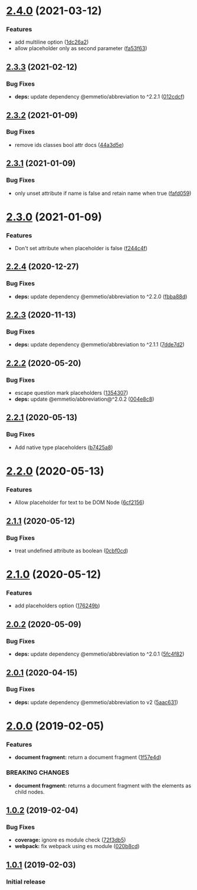 # [2.4.0](https://github.com/UziTech/emel/compare/v2.3.3...v2.4.0) (2021-03-12)


### Features

* add multiline option ([1dc26a2](https://github.com/UziTech/emel/commit/1dc26a2b88768a85d98946b69bd30d1cc874da25))
* allow placeholder only as second parameter ([fa53f63](https://github.com/UziTech/emel/commit/fa53f6389d8a31b186bc4e4ace57919b6657290f))

## [2.3.3](https://github.com/UziTech/emel/compare/v2.3.2...v2.3.3) (2021-02-12)


### Bug Fixes

* **deps:** update dependency @emmetio/abbreviation to ^2.2.1 ([012cdcf](https://github.com/UziTech/emel/commit/012cdcf2a03659ba299d61c636cc40554723b38f))

## [2.3.2](https://github.com/UziTech/emel/compare/v2.3.1...v2.3.2) (2021-01-09)


### Bug Fixes

* remove ids classes bool attr docs ([44a3d5e](https://github.com/UziTech/emel/commit/44a3d5e701b43987b6a7e5638aa540737f9c1a8a))

## [2.3.1](https://github.com/UziTech/emel/compare/v2.3.0...v2.3.1) (2021-01-09)


### Bug Fixes

* only unset attribute if name is false and retain name when true ([fafd059](https://github.com/UziTech/emel/commit/fafd0597294e9d522eb3993fb77e7c665ec5d3f9))

# [2.3.0](https://github.com/UziTech/emel/compare/v2.2.4...v2.3.0) (2021-01-09)


### Features

* Don't set attribute when placeholder is false ([f244c4f](https://github.com/UziTech/emel/commit/f244c4f27a876f4780cc49869d983b27cfdbe7db))

## [2.2.4](https://github.com/UziTech/emel/compare/v2.2.3...v2.2.4) (2020-12-27)


### Bug Fixes

* **deps:** update dependency @emmetio/abbreviation to ^2.2.0 ([fbba88d](https://github.com/UziTech/emel/commit/fbba88d36df3a0bcbd1dd737d4a8e272f9e0515b))

## [2.2.3](https://github.com/UziTech/emel/compare/v2.2.2...v2.2.3) (2020-11-13)


### Bug Fixes

* **deps:** update dependency @emmetio/abbreviation to ^2.1.1 ([7dde7d2](https://github.com/UziTech/emel/commit/7dde7d229a48a0559061bbe818ff9c1cc93fcc4a))

## [2.2.2](https://github.com/UziTech/emel/compare/v2.2.1...v2.2.2) (2020-05-20)


### Bug Fixes

* escape question mark placeholders ([1354307](https://github.com/UziTech/emel/commit/13543072726f2ed4de39177983ffef50680f8de4))
* **deps:** update @emmetio/abbreviation@^2.0.2 ([004e8c8](https://github.com/UziTech/emel/commit/004e8c877b962e590e897a393539b460643d26fa))

## [2.2.1](https://github.com/UziTech/emel/compare/v2.2.0...v2.2.1) (2020-05-13)


### Bug Fixes

* Add native type placeholders ([b7425a8](https://github.com/UziTech/emel/commit/b7425a8c8c0c93a1bb13cfcecfad23d409849130))

# [2.2.0](https://github.com/UziTech/emel/compare/v2.1.1...v2.2.0) (2020-05-13)


### Features

* Allow placeholder for text to be DOM Node ([6cf2156](https://github.com/UziTech/emel/commit/6cf21563a3512adfc7d4853e3400bae92ad51ad2))

## [2.1.1](https://github.com/UziTech/emel/compare/v2.1.0...v2.1.1) (2020-05-12)


### Bug Fixes

* treat undefined attribute as boolean ([0cbf0cd](https://github.com/UziTech/emel/commit/0cbf0cd61f40b7601fa0a8b7939c164edb7ee17e))

# [2.1.0](https://github.com/UziTech/emel/compare/v2.0.2...v2.1.0) (2020-05-12)


### Features

* add placeholders option ([176249b](https://github.com/UziTech/emel/commit/176249b20760b09040c0071fd484c4724c9f6c15))

## [2.0.2](https://github.com/UziTech/emel/compare/v2.0.1...v2.0.2) (2020-05-09)


### Bug Fixes

* **deps:** update dependency @emmetio/abbreviation to ^2.0.1 ([5fc4f82](https://github.com/UziTech/emel/commit/5fc4f820f53f053e0be16bd6358227edd7291497))

## [2.0.1](https://github.com/UziTech/emel/compare/v2.0.0...v2.0.1) (2020-04-15)


### Bug Fixes

* **deps:** update dependency @emmetio/abbreviation to v2 ([5aac631](https://github.com/UziTech/emel/commit/5aac631627fcda5c54e7dd91f7fb8f8e94889276))

# [2.0.0](https://github.com/UziTech/emel/compare/v1.0.2...v2.0.0) (2019-02-05)


### Features

* **document fragment:** return a document fragment ([1f57e4d](https://github.com/UziTech/emel/commit/1f57e4d))


### BREAKING CHANGES

* **document fragment:** returns a document fragment with the elements as child nodes.

## [1.0.2](https://github.com/UziTech/emel/compare/v1.0.1...v1.0.2) (2019-02-04)


### Bug Fixes

* **coverage:** ignore es module check ([72f3db5](https://github.com/UziTech/emel/commit/72f3db5))
* **webpack:** fix webpack using es module ([020b8cd](https://github.com/UziTech/emel/commit/020b8cd))

## [1.0.1](https://github.com/UziTech/emel/compare/v1.0.0...v1.0.1) (2019-02-03)


### Initial release
